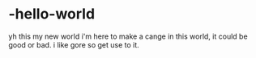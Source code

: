 # -hello-world
yh this my new world
i'm here to make a cange in this world, it could be good or bad.
i like gore so get use to it.
